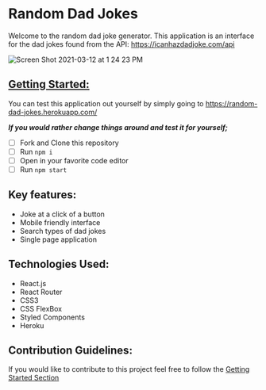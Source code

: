 # Random Dad Jokes

Welcome to the random dad joke generator. This application is an interface for the dad jokes found from the API: https://icanhazdadjoke.com/api

![Screen Shot 2021-03-12 at 1 24 23 PM](https://user-images.githubusercontent.com/77935828/110994683-5c99fb80-8336-11eb-993b-448ec1c1e78c.png)

## [Getting Started: ](#getting-started)

You can test this application out yourself by simply going to
https://random-dad-jokes.herokuapp.com/

**_If you would rather change things around and test it for yourself;_**

- [ ] Fork and Clone this repository
- [ ] Run `npm i `
- [ ] Open in your favorite code editor
- [ ] Run `npm start`

## Key features:

- Joke at a click of a button
- Mobile friendly interface
- Search types of dad jokes
- Single page application

## Technologies Used:

- React.js
- React Router
- CSS3
- CSS FlexBox
- Styled Components
- Heroku

## Contribution Guidelines:

If you would like to contribute to this project feel free to follow the [Getting Started Section](#getting-started)
